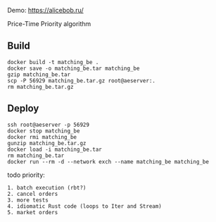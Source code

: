 Demo: https://alicebob.ru/

Price-Time Priority algorithm

## Build ##
```
docker build -t matching_be .
docker save -o matching_be.tar matching_be
gzip matching_be.tar
scp -P 56929 matching_be.tar.gz root@aeserver:.
rm matching_be.tar.gz
```

## Deploy ##
```
ssh root@aeserver -p 56929
docker stop matching_be
docker rmi matching_be
gunzip matching_be.tar.gz
docker load -i matching_be.tar
rm matching_be.tar
docker run --rm -d --network exch --name matching_be matching_be
```

   


todo priority: 
```
1. batch execution (rbt?)
2. cancel orders
3. more tests
4. idiomatic Rust code (loops to Iter and Stream)
5. market orders
```

